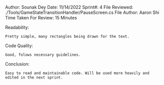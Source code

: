 Author: Sounak Dey
Date: 11/14/2022
Sprint#: 4
File Reviewed: ./Tools/GameStateTransitionHandler/PauseScreen.cs
File Author: Aaron Shi
Time Taken For Review: 15 Minutes

Readability:

	Pretty simple, many rectangles being drawn for the text.


Code Quality:

	Good, folows necessary guidelines.

Conclusion:

	Easy to read and maintainable code. Will be used more heavily and edited in the next sprint.
